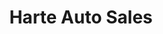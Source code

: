 ---
title: "Harte Auto Sales"
url: /conception-bay-south/harte-auto-sales-topsail-road/
shop: car
---